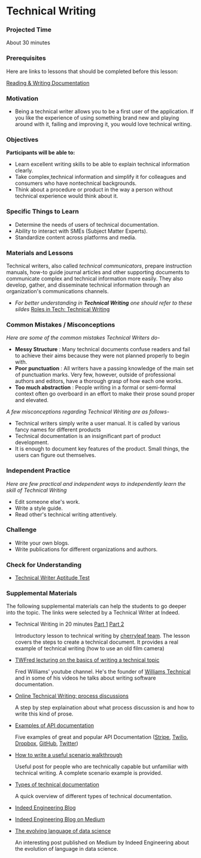 # Technical Writing

### Projected Time

About 30 minutes

### Prerequisites

Here are links to lessons that should be completed before this lesson:

[Reading & Writing Documentation](/reading-and-writing-documentation/documentation.md)

### Motivation

- Being a technical writer allows you to be a first user of the application. If you like the experience of using something brand new and playing around with it, failing and improving it, you would love technical writing.

### Objectives

**Participants will be able to:**

- Learn excellent writing skills to be able to explain technical information clearly.
- Take complex,technical information and simplify it for colleagues and consumers who have nontechnical backgrounds.
- Think about a procedure or product in the way a person without technical experience would think about it.

### Specific Things to Learn

- Determine the needs of users of technical documentation.
- Ability to interact with SMEs (Subject Matter Experts).
- Standardize content across platforms and media.

### Materials and Lessons

Technical writers, also called *technical communicators*, prepare instruction manuals, how-to guide journal articles and other supporting documents to communicate complex and technical information more easily. They also develop, gather, and disseminate technical information through an organization's communications channels.

- *For better understanding in **Technical Writing** one should refer to these sildes* [Roles in Tech: Technical Writing](https://docs.google.com/presentation/d/1p7fa20o7lRyvXuXhsFz8MfHktY5MaqSPSrLdNjocNcE/edit?usp=sharing)

### Common Mistakes / Misconceptions

*Here are some of the common mistakes Technical Writers do-*  
- **Messy Structure** : Many technical documents confuse readers and fail to achieve their aims because they were not planned properly to begin with.
- **Poor punctuation** : All writers have a passing knowledge of the main set of punctuation marks. Very few, however, outside of professional authors and editors, have a thorough grasp of how each one works.
- **Too much abstraction** : People writing in a formal or semi-formal context often go overboard in an effort to make their prose sound proper and elevated.

*A few misconceptions regarding Technical Writing are as follows-*
- Technical writers simply write a user manual. It is called by various fancy names for different products
- Technical documentation is an insignificant part of product development.
- It is enough to document key features of the product. Small things, the users can figure out themselves.

### Independent Practice

*Here are few practical and independent ways to independently learn the skill of Technical Writing*
- Edit someone else's work.
- Write a style guide.
- Read other's technical writing attentively.

### Challenge

- Write your own blogs.
- Write publications for different organizations and authors.

### Check for Understanding
- [Technical Writer Aptitude Test](https://www.interviewmocha.com/tests/technical-writer-test-aptitude-assessment)


###  Supplemental Materials
The following supplemental materials can help the students to go deeper into the topic. The links were selected by a Technical Writer at Indeed.

- Technical Writing in 20 minutes [Part 1](https://www.youtube.com/watch?v=s69W6ZVriwI)  [Part 2](https://www.youtube.com/watch?v=ggHqqu03Unw)

   Introductory lesson to technical writing by [cherryleaf team](https://www.cherryleaf.com/).
The lesson covers the steps to create a technical document. It provides a real example of technical writing (how to use an old film camera)

-  [TWFred lecturing on the basics of writing a technical topic](https://www.youtube.com/user/WilliamsTechEn#p/a/u/1/kWZaPF4Xvcc)

   Fred Williams' youtube channel. He's the founder of [Williams Technical](http://williamstechnical.eu/) and in some of his videos he talks about writing software documentation.

-  [Online Technical Writing: process discussions](https://www.prismnet.com/~hcexres/textbook/proc.html)

   A step by step explaination about what process discussion is and how to write this kind of prose.

-  [Examples of API documentation](https://nordicapis.com/5-examples-of-excellent-api-documentation/)

   Five examples of great and popular API Documentation ([Stripe](https://stripe.com/docs/api), [Twilio](https://www.twilio.com/docs/usage/api), [Dropbox](https://www.dropbox.com/developers/documentation), [GitHub](https://developer.github.com/v3/guides/getting-started/), [Twitter](https://developer.twitter.com/en/docs/tweets/search/overview))

-  [How to write a useful scenario walkthrough](https://medium.com/product-labs/how-to-write-a-useful-scenario-walkthrough-f48bf40b1b69)

   Useful post for people who are technically capable but unfamiliar with technical writing. A complete scenario example is provided.

-  [Types of technical documentation](https://clickhelp.com/clickhelp-technical-writing-blog/types-of-technical-documentation/)

   A quick overview of different types of technical documentation.

-  [Indeed Engineering Blog](https://engineering.indeedblog.com/blog/)

-  [Indeed Engineering Blog on Medium](https://medium.com/indeed-engineering)

-  [The evolving language of data science](https://medium.com/indeed-engineering/the-evolving-language-of-data-science-89830c5aa0c7)

   An interesting post published on Medium by Indeed Engineering about the evolution of language in data science.
